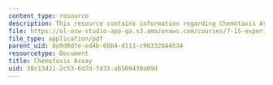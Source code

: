 ```yaml
---
content_type: resource
description: This resource contains information regarding Chemotaxis Assay.
file: https://ol-ocw-studio-app-qa.s3.amazonaws.com/courses/7-15-experimental-molecular-genetics-spring-2015/38c134212c536d7dfd33ab509430a09d_MIT7_15S15_Chemotaxis_assay.pdf
file_type: application/pdf
parent_uid: 8a9d0dfe-ed4b-68b4-d111-c90332844534
resourcetype: Document
title: Chemotaxis Assay
uid: 38c13421-2c53-6d7d-fd33-ab509430a09d
---
```

